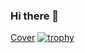 ### Hi there 👋


<!--  ![Cover](https://github.com/BodartFlorian/BodartFlorian/blob/main/img/Capture.PNG) -->
 [Cover](https://bodartflorian.github.io/Fighting)
 [![trophy](https://github-profile-trophy.vercel.app/?username=BodartFlorian&theme=matrix)](https://github.com/BodartFlorian/github-profile-trophy)


<!--
- 🔭 I’m currently working on ...
- 🌱 I’m currently learning ...
- 👯 I’m looking to collaborate on ...
- 🤔 I’m looking for help with ...
- 💬 Ask me about ...
- 📫 How to reach me: ...
- 😄 Pronouns: ...
- ⚡ Fun fact: ...
-->
